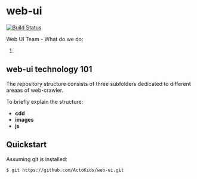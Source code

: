 # web-ui

[![Build Status][travis-image]][travis]

Web UI Team - What do we do:

1.

## web-ui technology 101

The repository structure consists of three subfolders dedicated to different areaas of web-crawler.

To briefly explain the structure:

* **cdd**  
* **images**
* **js**


## Quickstart

Assuming git is installed:

```bash
$ git https://github.com/ActoKids/web-ui.git
```

[travis-image]: https://travis-ci.org/actokids/actokids.png?branch=master
[travis]: http://travis-ci.org/actokids
